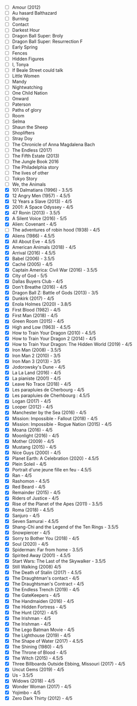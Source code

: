 - [ ] Amour (2012)
- [ ] Au hasard Balthazard
- [ ] Burning
- [ ] Contact
- [ ] Darkest Hour
- [ ] Dragon Ball Super: Broly
- [ ] Dragon Ball Super: Resurrection F
- [ ] Early Spring
- [ ] Fences
- [ ] Hidden Figures
- [ ] I, Tonya
- [ ] If Beale Street could talk
- [ ] Little Women
- [ ] Mandy
- [ ] Nightwatching
- [ ] One Child Nation
- [ ] Onward
- [ ] Paterson
- [ ] Paths of glory
- [ ] Room
- [ ] Selma
- [ ] Shaun the Sheep
- [ ] Shoplifters
- [ ] Stray Doy
- [ ] The Chronicle of Anna Magdalena Bach
- [ ] The Endless (2017)
- [ ] The Fifth Estate (2013)
- [ ] The Jungle Book 2016
- [ ] The Philadelphia story
- [ ] The lives of other
- [ ] Tokyo Story
- [ ] We, the Animals
- [X] 101 Dalmatians (1996) - 3.5/5 
- [X] 12 Angry Men (1957) - 4.5/5 
- [X] 12 Years a Slave (2013) - 4/5 
- [X] 2001: A Space Odyssey - 4/5 
- [X] 47 Ronin (2013) - 3.5/5 
- [X] A Silent Voice (2016) - 5/5 
- [X] Alien: Covenant - 4/5 
- [ ] The adventures of robin hood (1938) - 4/5
- [X] Aliens (1986) - 4.5/5 
- [X] All About Eve - 4.5/5 
- [X] American Animals (2018) - 4/5 
- [X] Arrival (2016) - 4.5/5 
- [X] Babel (2006) - 3.5/5 
- [X] Caché (2005) - 4/5 
- [X] Captain America: Civil War (2016) - 3.5/5 
- [X] City of God - 5/5 
- [X] Dallas Buyers Club - 4/5
- [X] Don\'t Breathe (2016) - 4/5 
- [X] Dragon Ball Z: Battle of Gods (2013) - 3/5 
- [X] Dunkirk (2017) - 4/5 
- [X] Enola Holmes (2020) - 3.8/5 
- [X] First Blood (1982) - 4/5 
- [X] First Man (2018) - 4/5 
- [X] Green Room (2015) - 4/5 
- [X] High and Low (1963) - 4.5/5 
- [X] How to Train Your Dragon (2010) - 4.5/5 
- [X] How to Train Your Dragon 2 (2014) - 4/5 
- [X] How to Train Your Dragon: The Hidden World (2019) - 4/5 
- [X] Iron Man (2008) - 3.5/5 
- [X] Iron Man 2 (2010) - 3/5 
- [X] Iron Man 3 (2013) - 3/5 
- [X] Jodorowsky's Dune - 4/5 
- [X] La La Land (2016) - 4/5 
- [X] La pianiste (2001) - 4/5 
- [X] Leave No Trace (2018) - 4/5 
- [X] Les parapluies de Cherbourg - 4/5
- [X] Les parapluies de Cherhbourg : 4.5/5
- [X] Logan (2017) - 4/5 
- [X] Looper (2012) - 4/5 
- [X] Manchester by the Sea (2016) - 4/5 
- [X] Mission: Impossible - Fallout (2018) - 4/5 
- [X] Mission: Impossible - Rogue Nation (2015) - 4/5 
- [X] Moana (2016) - 4/5 
- [X] Moonlight (2016) - 4/5 
- [X] Mother (2009) - 4/5 
- [X] Mustang (2015) - 4/5 
- [X] Nice Guys (2000) - 4/5 
- [X] Planet Earth: A Celebration (2020) - 4.5/5 
- [X] Plein Soleil - 4/5 
- [X] Portrait d\'une jeune fille en feu - 4.5/5 
- [X] Ran - 4/5 
- [X] Rashomon - 4.5/5 
- [X] Red Beard - 4/5 
- [X] Remainder (2015) - 4/5 
- [X] Riders of Justice - 4/5 
- [X] Rise of the Planet of the Apes (2011) - 3.5/5 
- [X] Roma (2018) - 4.5/5 
- [X] Sanjuro - 4/5 
- [X] Seven Samurai - 4.5/5 
- [X] Shang-Chi and the Legend of the Ten Rings - 3.5/5 
- [X] Snowpiercer - 4/5 
- [X] Sorry to Bother You (2018) - 4/5 
- [X] Soul (2020) - 4/5 
- [X] Spiderman: Far from home - 3.5/5 
- [X] Spirited Away (2001) - 4.5/5 
- [X] Start Wars: The Last of the Skywalker - 3.5/5 
- [X] Still Walking (2008) 4/5
- [X] The Death of Stalin (2017) - 4.5/5 
- [X] The Draughtman's contact - 4/5 
- [X] The Draughtsman\'s Contract - 4/5 
- [X] The Endless Trench (2019) - 4/5 
- [X] The GateKeepers - 4/5 
- [X] The Handmaiden (2016) - 4/5 
- [X] The Hidden Fortress - 4/5 
- [X] The Hunt (2012) - 4/5 
- [X] The Irishman - 4/5 
- [X] The Irishman - 4/5 
- [X] The Lego Batman Movie - 4/5 
- [X] The Lighthouse (2019) - 4/5 
- [X] The Shape of Water (2017) - 4.5/5 
- [X] The Shining (1980) - 4/5 
- [X] The Throne of Blood - 4/5 
- [X] The Witch (2015) - 4.5/5 
- [X] Three Billboards Outside Ebbing, Missouri (2017) - 4/5 
- [X] Uncut Gems (2019) - 4/5 
- [X] Us - 3.5/5 
- [X] Widows (2018) - 4/5 
- [X] Wonder Woman (2017) - 4/5 
- [X] Yojimbo - 4/5 
- [X] Zero Dark Thirty (2012) - 4/5 
